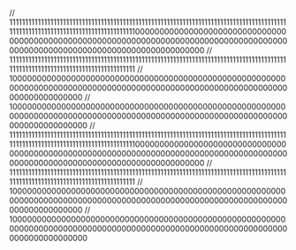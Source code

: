 // 1111111111111111111111111111111111111111111111111111111111111111111111111111111111111111111111111111111111111111111111111111111100000000000000000000000000000000000000000000000000000000000000000000000000000000000000000000000000000000000000000000000000000000
// 11111111111111111111111111111111111111111111111111111111111111111111111111111111111111111111111111111111111111111111111111111111
// 100000000000000000000000000000000000000000000000000000000000000000000000000000000000000000000000000000000000000000000000000000000
// 1000000000000000000000000000000000000000000000000000000000000000000000000000000000000000000000000000000000000000000000000000000000
// 1111111111111111111111111111111111111111111111111111111111111111111111111111111111111111111111111111111111111111111111111111111100000000000000000000000000000000000000000000000000000000000000000000000000000000000000000000000000000000000000000000000000000000
// 11111111111111111111111111111111111111111111111111111111111111111111111111111111111111111111111111111111111111111111111111111111
// 100000000000000000000000000000000000000000000000000000000000000000000000000000000000000000000000000000000000000000000000000000000
// 1000000000000000000000000000000000000000000000000000000000000000000000000000000000000000000000000000000000000000000000000000000000
